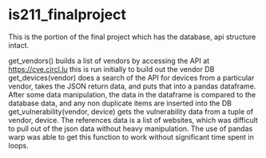 # is211_finalproject

This is the portion of the final project which has the database, api structure intact.

get_vendors() builds a list of vendors by accessing the API at https://cve.circl.lu this is run initially to build out the vendor DB
get_devices(vendor) does a search of the API for devices from a particular vendor, takes the JSON return data, and puts that into a pandas dataframe.  After some data manipulation, the data in the dataframe is compared to the database data, and any non duplicate items are inserted into the DB
get_vulnerability(vendor, device) gets the vulnerability data from a tuple of vendor, device.  The references data is a list of websites, which was difficult to pull out of the json data without heavy manipulation.  The use of pandas warp was able to get this function to work without significant time spent in loops.
